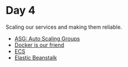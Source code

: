 # Day 4

Scaling our services and making them reliable.

* [ASG: Auto Scaling Groups](./asg)
* [Docker is our friend](./docker)
* [ECS](./ecs)
* [Elastic Beanstalk](./ebs)

